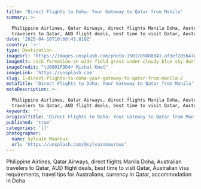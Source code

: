 ```yaml
---
title: 'Direct Flights to Doha: Your Gateway to Qatar from Manila'
summary: >-

  Philippine Airlines, Qatar Airways, direct flights Manila Doha, Australian
  travelers to Qatar, AUD flight deals, best time to visit Qatar, Australian...
date: '2025-04-10T10:08:45.810Z'
country: '>-'
type: Destination
imageUrl: 'https://images.unsplash.com/photo-1501785888041-af3ef285b470'
imageAlt: rock formation on wide field grass under cloudy blue sky during daytime
imageCredit: "\U0001F9D4‍♂️ Michal Kmeť"
imageLink: 'https://unsplash.com'
slug: 1-direct-flights-to-doha-your-gateway-to-qatar-from-manila-2
metaTitle: 'Direct Flights to Doha: Your Gateway to Qatar from Manila'
metaDescription: >-

  Philippine Airlines, Qatar Airways, direct flights Manila Doha, Australian
  travelers to Qatar, AUD flight deals, best time to visit Qatar, Australian...
keywords: ''
originalTitle: 'Direct Flights to Doha: Your Gateway to Qatar from Manila'
published: 'true'
categories: '[]'
photographer:
  name: Sylvain Mauroux
  url: 'https://unsplash.com/@sylvainmauroux'
---
```








Philippine Airlines, Qatar Airways, direct flights Manila Doha, Australian travelers to Qatar, AUD flight deals, best time to visit Qatar, Australian visa requirements, travel tips for Australians, currency in Qatar, accommodation in Doha
